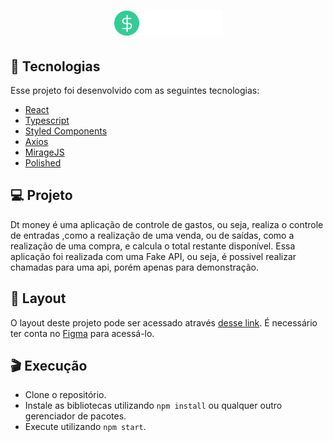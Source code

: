 <h1 align="center">
  <img alt="dt money" title="dt money" src=".github/logo.png" />
</h1>

## :rocket: Tecnologias

Esse projeto foi desenvolvido com as seguintes tecnologias:
- [React](https://reactjs.org/)
- [Typescript](https://www.typescriptlang.org/)
- [Styled Components](https://styled-components.com/)
- [Axios](https://github.com/axios/axios)
- [MirageJS](https://miragejs.com/)
- [Polished](https://polished.js.org/)

## :computer: Projeto
Dt money é uma aplicação de controle de gastos, ou seja, realiza o controle de entradas ,como a realização de uma venda, ou de saídas, como a realização de uma compra, e calcula o total restante disponível. Essa aplicação foi realizada com uma Fake API, ou seja, é possivel realizar chamadas para uma api, porém apenas para demonstração.

## :bookmark: Layout
O layout deste projeto pode ser acessado através [desse link](https://www.figma.com/file/Y5VfjSYP3wvraftOSQNdpU/dtmoney-Ignite?node-id=1%3A863). É necessário ter conta no [Figma](http://figma.com/) para acessá-lo.

## :clapper: Execução
- Clone o repositório.
- Instale as bibliotecas utilizando `npm install` ou qualquer outro gerenciador de pacotes.
- Execute utilizando `npm start`.
